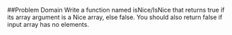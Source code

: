 ##Problem Domain
Write a function named isNice/IsNice that returns true if its array argument is a Nice array, else false. You should also return false if input array has no elements.